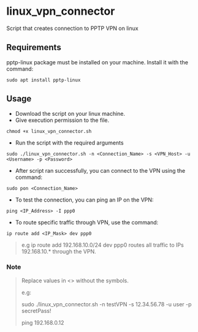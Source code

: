 # linux_vpn_connector
Script that creates connection to PPTP VPN on linux

## Requirements
pptp-linux package must be installed on your machine.
Install it with the command:
```
sudo apt install pptp-linux
```

## Usage
- Download the script on your linux machine.
- Give execution permission to the file.
```shell
chmod +x linux_vpn_connector.sh
```
- Run the script with the required arguments
```shell
sudo ./linux_vpn_connector.sh -n <Connection_Name> -s <VPN_Host> -u <Username> -p <Password>
```
- After script ran successfully, you can connect to the VPN using the command:
```shell
sudo pon <Connection_Name>
```
- To test the connection, you can ping an IP on the VPN:
```shell
ping <IP_Address> -I ppp0
```
- To route specific traffic through VPN, use the command:
```shell
ip route add <IP_Mask> dev ppp0
```
>e.g ip route add 192.168.10.0/24 dev ppp0 routes all traffic to IPs 192.168.10.* through the VPN.

### Note
> Replace values in <> without the symbols.
>
>e.g:
>
>sudo ./linux_vpn_connector.sh -n testVPN -s 12.34.56.78 -u user -p secretPass!
>
>ping 192.168.0.12
